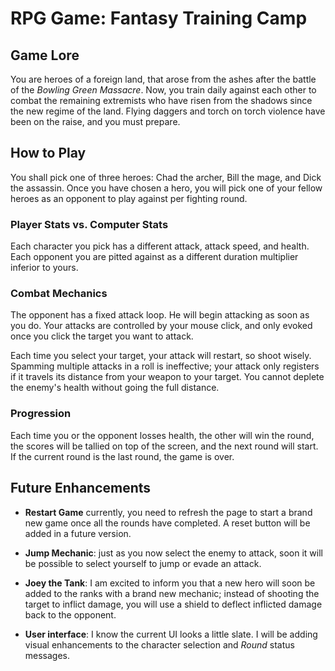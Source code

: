 # RPG Game: Fantasy Training Camp

## Game Lore
You are heroes of a foreign land, that arose from the ashes after the battle of the _Bowling Green Massacre_.
Now, you train daily against each other to combat the remaining extremists who have risen from the shadows since the new regime of the land. Flying daggers and torch on torch violence have been on the raise, and you must prepare.

## How to Play
You shall pick one of three heroes: Chad the archer, Bill the mage, and Dick the assassin. Once you have chosen a hero,  you will pick one of your fellow heroes as an opponent to play against per fighting round.

### Player Stats vs. Computer Stats
Each character you pick has a different attack, attack speed, and health. Each opponent you are pitted against as a different duration multiplier inferior to yours.

### Combat Mechanics
The opponent has a fixed attack loop. He will begin attacking as soon as you do. Your attacks are controlled by your mouse click, and only evoked once you click the target you want to attack. 

Each time you select your target, your attack will restart, so shoot wisely. Spamming multiple attacks in a roll is ineffective; your attack only registers if it travels its distance from your weapon to your target. You cannot deplete the enemy's health without going the full distance.

### Progression
Each time you or the opponent losses health, the other will win the round, the scores will be tallied on top of the screen, and the next round will start. If the current round is the last round, the game is over.

## Future Enhancements
* __Restart Game__ currently, you need to refresh the page to start a brand new game once all the rounds have completed. A reset button will be added in a future version.
* __Jump Mechanic__: just as you now select the enemy to attack, soon it will be possible to select yourself to jump or evade an attack.
* __Joey the Tank__: I am excited to inform you that a new hero will soon be added to the ranks with a brand new mechanic; instead of shooting the target to inflict damage, you will use a shield to deflect inflicted damage back to the opponent.

* __User interface__: I know the current UI looks a little slate. I will be adding visual enhancements to the character selection and _Round_ status messages.
